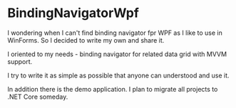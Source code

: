 # BindingNavigatorWpf

I wondering when I can't find binding navigator fpr WPF as I like to use in WinForms.
So I decided to write my own and share it.

I oriented to my needs - binding navigator for related data grid with MVVM support.

I try to write it as simple as possible that anyone can understood and use it.

In addition there is the demo application. I plan to migrate all projects to .NET Core someday.
